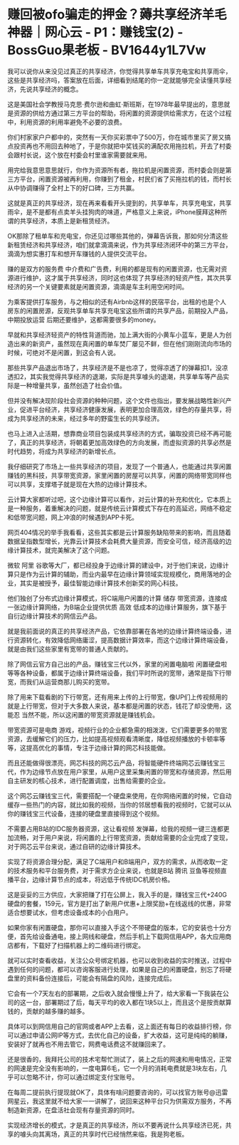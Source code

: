 # 赚回被ofo骗走的押金？薅共享经济羊毛神器｜网心云 - P1：赚钱宝(2) - BossGuo果老板 - BV1644y1L7Vw

我可以说你从来没见过真正的共享经济，你觉得共享单车共享充电宝和共享雨伞，这些是共享经济吗，答案放在后面，详细看到结尾的你一定就能够完全读懂共享经济，先说共享经济的概念。

这是美国社会学教授马克思·费尔逊和曲虹·斯班斯，在1978年最早提出的，意思就是资源的供给方通过第三方平台的帮助，将闲置的资源提供给需求方，在这个过程中，利用资源的利用率避免不必要的浪费。

你们村家家户户都中的，突然有一天你买彩票中了500万，你在城市里买了房又搞点投资再也不用回去种地了，于是你就把中奖钱买的满配农用拖拉机，开去了村委会跟村长说，这个放在村委会村里谁家需要就来用。

用完给我意思意思就行，你作为资源所有者，拖拉机是闲置资源，而村委会则是第三方平台，闲置资源被再利用，你赚到了租金，村民们省了买拖拉机的钱，而村长从中协调赚得了全村上下的好口碑，三方共赢。

这就是真正的共享经济，现在再来看看开头提到的，共享单车，共享充电宝，共享雨伞，是不是都有点卖羊头挂狗肉的味道，严格意义上来说，iPhone膜拜这种所谓的共享经济，本质上是新租赁经济。

OK那除了租单车和充电宝，你还见过哪些其他的，弹幕告诉我，那如何分清这些新租赁经济和共享经济，咱们就拿滴滴来说，作为共享经济闭环中的第三方平台，滴滴为想实惠打车和想开车赚钱的人提供交流平台。

赚的是双方的服务费 中介费和广告费，利用的都是现有的闲置资源，也无需对资源进行维护，这才属于共享经济，同时这也体现了共享经济的轻资产性，其次共享经济的另一个关键要素就是闲置资源，滴滴是车主利用空闲时间。

为乘客提供打车服务，与之相似的还有Airbnb这样的民宿平台，出租的也是个人房东的闲置房源，反观共享单车共享充电宝这些所谓的共享产品，前期投入产品，中期投放运营 后期还要维护，这都需要很多的money。

早就和共享经济轻资产的特性背道而驰，加上满大街的小黄车小蓝车，更是人为创造出来的新资产，虽然现在真闲置的单车焚厂屡见不鲜，但在他们刚刚流向市场的时候，可绝对不是闲置，到这会有人说。

那些共享产品退出市场了，共享经济是不是也凉了，觉得凉透了的弹幕扣1，没凉透扣2，其实我觉得共享经济的退潮，实际是共享噱头的退潮，共享单车等产品实际是一种增量共享，虽然创造了社会价值。

但并没有解决现阶段社会资源的种种问题，这个文件也指出，要发展战略性新兴产业，促进平台经济，共享经济健康发展，表明更加合理高效，绿色的存量共享，将成为共享经济的未来，经过多年的野蛮生长的共享经济。

也马上进入止活期，想靠商业项目包装成共享经济的方式，骗取投资已经不再可能了，真正的共享经济，将朝着更加高效绿色的方向发展，而虚拟资源的共享必然是时代趋势，将成为共享经济的新增长点。

我仔细研究了市场上一些共享经济的项目，发现了一个普通人，也能通过共享闲置赚钱的黑科技，共享带宽资源，家里闲置的房屋可以共享，闲置的网络带宽同样也可以共享，支撑塔子就是现在大热的边缘计算技术。

云计算大家都听过吧，这个边缘计算可以看作，对云计算的补充和优化，它本质上是一种服务，着重解决的问题，就是传统云计算模式下存在的高延迟，网络不稳定和低带宽问题，网上冲浪的时候遇到APP卡死。

网页404情况的举手我看看，这些其实都是云计算服务缺陷带来的影响，而且随着数据呈指数型增长，光靠云计算技术会耗费大量资源，而安全可信，经济高级的边缘计算技术，就完美解决了这个问题。

微软 阿里 谷歌等大厂，都已经投身于边缘计算的建设中，对于他们来说，边缘计算只是作为云计算的辅助，而业内最早在边缘计算领域实现规模化，商用落地的企业，其实是被授予，最佳智能边缘计算技术创新奖的网心科技。

他们独创了分布式边缘计算模式，将C端用户闲置的计算 储存 带宽资源，连接成一张边缘计算网络，为B端企业提供优质 高效 低成本的边缘计算服务，旗下基于自衍边缘计算技术的网信云产品。

就是我前面说的真正的共享经济产品，它依靠部署在各地的边缘计算终端设备，进行资源转化，有效降低网络庸涩，提高数据计算效率，而这个边缘计算终端设备，就是由我们这些家里有宽带的普通人贡献的。

除了网信云官方自己出的产品，赚钱宝三代以外，家里的闲置电脑啦 闲置硬盘啦等等各种设备，都属于边缘计算终端设备，我们平时所说的宽带，通常是指下行带宽，而我们从运营商那儿购买的宽带。

除了用来下载看剧的下行带宽，还有用来上传的上行带宽，像UP们上传视频用的就是上行带宽，但对于大多数人来说，基本都是闲置的状态，钱花了却没使用，这能忍 当然不能，所以这闲置的带宽资源就是赚钱机会。

带宽资源可是电商 游戏，视频行业的企业都急需的相泼泼，它们需要更多的带宽资源，去缓解它们的压力，比如提高视频观看清晰度，降低视频播放的卡顿率等等，这提高优化的事情，专注于边缘计算的网芯科技能做。

而且还能做得很漂亮，网芯科技的网芯云产品，将智能硬件终端网芯云赚钱宝三代，作为边缘节点放在用户家里，从用户这里采集闲置的带宽和存储资源，然后用自主研发的核心技术，进行配置调度，出售给需要的企业。

这个网芯云赚钱宝三代，需要搭配一个硬盘来使用，在你网络闲置的时候，它自动缓存一些热门的内容，就比如我的视频，当你的邻居想看我的视频时，它就可以从你的赚钱宝三代设备，连接的硬盘里直接得到这个视频。

不需要占用B站的IDC服务器资源，这让看视频 发弹幕，给我的视频一键三连都更加流畅，对于用户来说，将闲置的上行带宽资源，贡献给需要的企业完成了变现，对于网芯云平台来说，通过自研的边缘计算技术。

实现了将资源合理分配，满足了C端用户和B端用户，双方的需求，从而收取一定的技术服务和平台服务费，对于需求方企业来说，也就是B站 腾讯 豆鱼等视频直播平台，边缘计算节点的成本，将远低于传统IDC机房价格。

这是妥妥的三方供应，大家把赚了打在公屏上，我入手的是，赚钱宝三代+240G硬盘的套餐，159元，官方是打出了新用户优惠+上限奖励+在线返线的优惠，非常适合想要试水，但考虑设备成本的小白用户。

如果你家有闲置硬盘，那你可以直接入手这个不带硬盘的版本，它的安装也十分方便，首先给设备通电，接上网线和硬盘，然后手机上下载网信用APP，各大应用商店都有，下载好了扫描机器上的二维码进行绑定。

就可以实时查看收益，关注公众号绑定机器，也可以收到收益的实时推送，过程中遇到任何的问题，都可以咨询客服进行处理，如果是自己的闲置硬盘，别忘了将硬盘里的资料备份连接后，可能会有隔盘的风险，连接完成后。

它会有一个7天左右的部署期，之后收入就会慢慢上升了，给大家看一下我装在公司的这一台，部署期过了后，每天平均的收入都在1块5以上，而且这个是按贡献算钱的，贡献的越多赚的越多。

具体可以到网信用自己的官网或者APP上去看，这上面还有每日的收益排行榜，你可以通过申请公网IP等方式，去优化自己的设备，扩大收益，这可是纯纯的躺赚，安装好了就再也不用去管它，网费电话费这不就赚回来了。

还是很香的，我拜托公司的技术宅帮忙测试了，装上之后的网速和用电情况，正常的网速是完全没有影响的，一度电算6毛，它一个月的消耗电费就是3块左右，几乎可以忽略不计，你可以通过绑定支付宝账号。

在每周二提前执行提现就OK了，具体有啥问题要咨询的，可以找官方账号@迅雷网星云，我这里就不给大家一一讲解了，说回来这种平台只为供需双方服务，不再制造新资源，在盘活社会现有存量资源的同时。

实现经济增长的模式，才是真正的共享经济，所以不要再说什么共享经济已死，共享的噱头向其离场，真正的共享时代已经悄然来临，我是狗老板。

